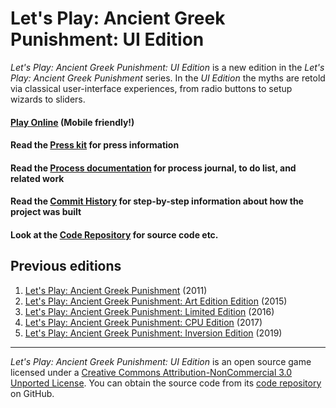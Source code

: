 # Let's Play: Ancient Greek Punishment: UI Edition

_Let's Play: Ancient Greek Punishment: UI Edition_ is a new edition in the _Let's Play: Ancient Greek Punishment_ series. In the _UI Edition_ the myths are retold via classical user-interface experiences, from radio buttons to setup wizards to sliders.

#### [Play Online](https://pippinbarr.github.io/lets-play-ancient-greek-punishment-ui-edition/) (Mobile friendly!)

#### Read the [Press kit](https://github.com/pippinbarr/lets-play-ancient-greek-punishment-ui-edition/blob/master/press/README.md) for press information
#### Read the [Process documentation](https://github.com/pippinbarr/lets-play-ancient-greek-punishment-ui-edition/blob/master/process/README.md) for process journal, to do list, and related work
#### Read the [Commit History](https://github.com/pippinbarr/lets-play-ancient-greek-punishment-ui-edition/commits/master) for step-by-step information about how the project was built
#### Look at the [Code Repository](https://github.com/pippinbarr/lets-play-ancient-greek-punishment-ui-edition) for source code etc.

## Previous editions
1. [Let's Play: Ancient Greek Punishment](http://www.pippinbarr.com/games/letsplayancientgreekpunishment/LetsPlayAncientGreekPunishment.html) (2011)
2. [Let's Play: Ancient Greek Punishment: Art Edition Edition](http://www.pippinbarr.com/games/letsplayletsplayancientgreekpunishmentarteditionedition/) (2015)
3. [Let's Play: Ancient Greek Punishment: Limited Edition](http://www.pippinbarr.com/games/letsplayancientgreekpunishmentlimitededition/) (2016)
4. [Let's Play: Ancient Greek Punishment: CPU Edition](http://pippinbarr.github.io/letsplayancientgreekpunishmentcpuedition/) (2017)
5. [Let's Play: Ancient Greek Punishment: Inversion Edition](https://pippinbarr.github.io/lets-play-ancient-greek-punishment-inversion-edition) (2019)

---

_Let's Play: Ancient Greek Punishment: UI Edition_ is an open source game licensed under a [Creative Commons Attribution-NonCommercial 3.0 Unported License](http://creativecommons.org/licenses/by-nc/3.0/). You can obtain the source code from its [code repository](https://github.com/pippinbarr/lets-play-ancient-greek-punishment-ui-edition) on GitHub.
